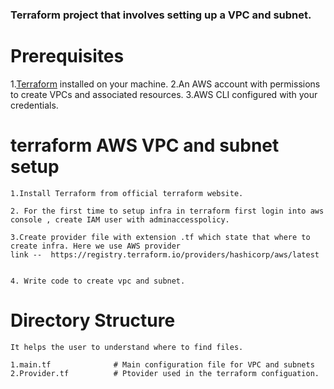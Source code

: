 ### Terraform project that involves setting up a VPC and subnet.

# Prerequisites
   1.[Terraform](https://www.terraform.io/downloads.html) installed on your machine.
   2.An AWS account with permissions to create VPCs and associated resources.
   3.AWS CLI configured with your credentials.

# terraform AWS VPC and subnet setup
    1.Install Terraform from official terraform website.

    2. For the first time to setup infra in terraform first login into aws console , create IAM user with adminaccesspolicy.

    3.Create provider file with extension .tf which state that where to create infra. Here we use AWS provider
    link --  https://registry.terraform.io/providers/hashicorp/aws/latest
   

    4. Write code to create vpc and subnet.
       

# Directory Structure
    It helps the user to understand where to find files.
    
    1.main.tf              # Main configuration file for VPC and subnets
    2.Provider.tf          # Ptovider used in the terraform configuation.
